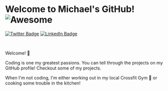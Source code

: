 # Welcome to Michael's GitHub! ![Awesome](https://cdn.rawgit.com/sindresorhus/awesome/d7305f38d29fed78fa85652e3a63e154dd8e8829/media/badge.svg)

[![Twitter Badge](https://img.shields.io/twitter/url?style=social&url=https%3A%2F%2Ftwitter.com%2FHippopotamusRye)](https://twitter.com/HippopotamusRye)
[![LinkedIn Badge](https://img.shields.io/badge/LinkedIn-Profile-informational?style=flat&logo=linkedin&logoColor=white&color=0D76A8)](https://www.linkedin.com/in/michael-wiltfong/)

<br>

Welcome! :wave: 

Coding is one my greatest passions. You can tell through the projects on my GitHub profile! Checkout some of my projects. 

When I'm not coding, I'm either working out in my local Crossfit Gym :metal: or cooking some trouble in the kitchen! 




